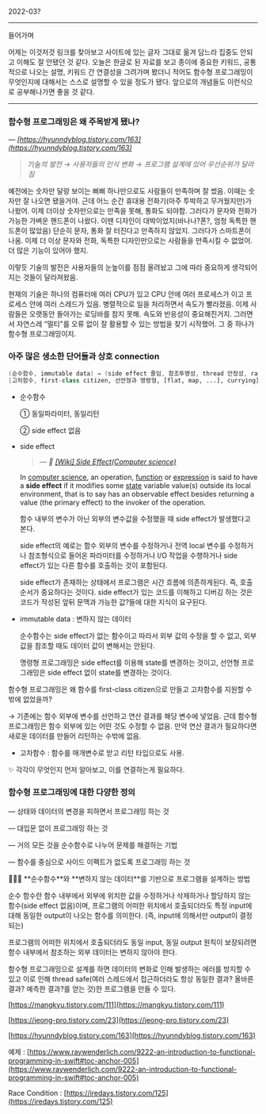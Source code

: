 2022-03?

---
들어가며 

어제는 이것저것 링크를 찾아보고 사이트에 있는 글자 그대로 옮겨 담느라 집중도 안되고 이해도 잘 안됐던 것 같다. 오늘은 한글로 된 자료를 보고 종이에 중요한 키워드, 공통적으로 나오는 설명, 키워드 간 연결성을 그려가며 봤더니 적어도 함수형 프로그래밍이 무엇인지에 대해서는 스스로 설명할 수 있을 정도가 됐다. 앞으로의 개념들도 이런식으로 공부해나가면 좋을 것 같다.

---

### 함수형 프로그래밍은 왜 주목받게 됐나?

*— [https://hyunndyblog.tistory.com/163](https://hyunndyblog.tistory.com/163)*

> 기술*의 발전 → 사용자들의 인식 변화 → 프로그램 설계에 있어 우선순위가 달라짐*
> 

예전에는 숫자만 달랑 보이는 삐삐 하나만으로도 사람들이 만족하며 잘 썼음. 이때는 숫자만 잘 나오면 됐을거야. 근데 어느 순간 휴대용 전화기(아주 투박하고 무거웠지만)가 나왔어. 이제 더이상 숫자만으로는 만족을 못해, 통화도 되야함. 그러다가 문자와 전화가 가능한 가벼운 핸드폰이 나왔다. 이땐 디자인이 대박이었지(바나나?폰?, 엄청 독특한 핸드폰이 많았음) 단순히 문자, 통화 잘 터진다고 만족하지 않았지. 그러다가 스마트폰이 나옴. 이제 더 이상 문자와 전화, 독특한 디자인만으로는 사람들을 만족시킬 수 없었어. 더 많은 기능이 있어야 했지.

이렇듯 기술의 발전은 사용자들의 눈높이를 점점 올려놨고 그에 따라 중요하게 생각되어지는 것들이 달라져왔음.

현재의 기술은 하나의 컴퓨터에 여러 CPU가 있고 CPU 안에 여러 프로세스가 이고 프로세스 안에 여러 스레드가 있음. 병렬적으로 일을 처리하면서 속도가 빨라졌음. 이제 사람들은 오랫동안 돌아가는 로딩바를 참지 못해. 속도와 반응성이 중요해진거지. 그러면서 자연스레 “멀티"를 오류 없이 잘 활용할 수 있는 방법을 찾기 시작했어. 그 중 하나가 함수형 프로그래밍이지.

### 아주 많은 생소한 단어들과 상호 connection

```swift
(순수함수, immutable data) → (side effect 줄임, 참조투명성, thread 안정성, race condition, unit test 쉬움)
[고차함수, first-class citizen, 선언형과 명령형, [flat, map, ...], currying] 
```

- 순수함수
    
    ① 동일파라미터, 동일리턴 
    
    ② side effect 없음
    
- side effect
    
    > *— 🔗 [[Wiki] Side Effect(Computer science)](https://www.notion.so/Functional-Programming-67a0c2280b33465c8b86c64cffa96dd3)*
    
    In [computer science](https://en.wikipedia.org/wiki/Computer_science), an operation, [function](https://en.wikipedia.org/wiki/Subroutine) or [expression](https://en.wikipedia.org/wiki/Expression_(programming)) is said to have a **side effect** if it modifies some [state](https://en.wikipedia.org/wiki/State_(computer_science)) variable value(s) outside its local environment, that is to say has an observable effect besides returning a value (the primary effect) to the invoker of the operation.
    > 
    
    함수 내부의 변수가 아닌 외부의 변수값을 수정했을 때 side effect가 발생했다고 본다.
    
    side effect의 예로는 함수 외부의 변수를 수정하거나 전역 local 변수를 수정하거나 참조형식으로 들어온 파라미터를 수정하거나 I/O 작업을 수행하거나 side effect가 있는 다른 함수를 호출하는 것이 포함된다.
    
    side effect가 존재하는 상태에서 프로그램은 시간 흐름에 의존하게된다. 즉, 호출 순서가 중요하다는 것이다. side effect가 있는 코드를 이해하고 디버깅 하는 것은 코드가 작성된 앞뒤 문맥과 가능한 값?들에 대한 지식이 요구된다.
    

- immutable data : 변하지 않는 데이터
    
    순수함수는 side effect가 없는 함수이고 따라서 외부 값의 수정을 할 수 없고, 외부 값을 참조할 때도 데이터 값이 변해서는 안된다.
    
    명령형 프로그래밍은 side effect를 이용해 state를 변경하는 것이고, 선언형 프로그래밍은 side effect 없이 state를 변경하는 것이다. 
    

함수형 프로그래밍은 왜 함수를 first-class citizen으로 만들고 고차함수를 지원할 수밖에 없었을까?

 → 기존에는 함수 외부에 변수를 선언하고 연산 결과를 해당 변수에 넣었음. 근데 함수형 프로그래밍은 함수 외부에 있는 어떤 것도 수정할 수 없음. 만약 연산 결과가 필요하다면 새로운 데이터를 만들어 리턴하는 수밖에 없음. 

- 고차함수 : 함수를 매개변수로 받고 리턴 타입으로도 사용.

<aside>
✨ 각각이 무엇인지 먼저 알아보고, 이를 연결하는게 필요하다.

</aside>

### **함수형 프로그래밍에 대한 다양한 정의**

— 상태와 데이터의 변경을 피하면서 프로그래밍 하는 것

— 대입문 없이 프로그래밍 하는 것

— 거의 모든 것을 순수함수로 나누어 문제를 해결하는 기법

— 함수를 중심으로 사이드 이펙트가 없도록 프로그래밍 하는 것

<aside>
👩🏻‍💻 **순수함수**와 **변하지 않는 데이터**를 기반으로 프로그램을 설계하는 방법

</aside>

순수 함수란 함수 내부에서 외부에 위치한 값을 수정하거나 삭제하거나 할당하지 않는 함수(side effect 없음)이며, 프로그램의 어떠한 위치에서 호출되더라도 특정 input에 대해 동일한 output이 나오는 함수를 의미한다. (즉, input에 의해서만 output이 결정되는)

프로그램의 어떠한 위치에서 호출되더라도 동일 input, 동일 output 원칙이 보장되려면 함수 내부에서 참조하는 외부 데이터는 변하지 않아야 한다.

함수형 프로그래밍으로 설계를 하면 데이터의 변화로 인해 발생하는 에러를 방지할 수 있고 이로 인해 thread safe(여러 스레드에서 접근하더라도 항상 동일한 결과? 올바른 결과? 예측한 결과?를 얻는 것)한 프로그램을 만들 수 있다.

[https://mangkyu.tistory.com/111](https://mangkyu.tistory.com/111)

[https://jeong-pro.tistory.com/23](https://jeong-pro.tistory.com/23)

[https://hyunndyblog.tistory.com/163](https://hyunndyblog.tistory.com/163)

예제 : [https://www.raywenderlich.com/9222-an-introduction-to-functional-programming-in-swift#toc-anchor-005](https://www.raywenderlich.com/9222-an-introduction-to-functional-programming-in-swift#toc-anchor-005)

Race Condition : [https://iredays.tistory.com/125](https://iredays.tistory.com/125)
